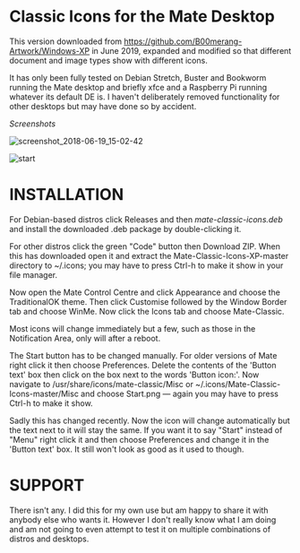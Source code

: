 # Classic Icons for the Mate Desktop
  

This version downloaded from https://github.com/B00merang-Artwork/Windows-XP in June 2019, expanded and modified so that different document and image types show with different icons.

It has only been fully tested on Debian Stretch, Buster and Bookworm running the Mate desktop and briefly xfce and a Raspberry Pi running whatever its default DE is.  I haven't deliberately removed functionality for other desktops but may have done so by accident.

*Screenshots*

![screenshot_2018-06-19_15-02-42](https://github.com/ThePillenwerfer/Windows-XP/blob/master/Misc/Screenshot%20at%202019-06-16%2015-13-04.png)

![start](https://github.com/ThePillenwerfer/Windows-XP/blob/master/Misc/menu.png)



# INSTALLATION

For Debian-based distros click Releases and then *mate-classic-icons.deb* and install the downloaded .deb package by double-clicking it.

For other distros click the green "Code" button then Download ZIP.  When this has downloaded open it and extract the Mate-Classic-Icons-XP-master directory to ~/.icons; you may have to press Ctrl-h to make it show in your file manager.

Now open the Mate Control Centre and click Appearance and choose the TraditionalOK theme.  Then click Customise followed by the Window Border tab and choose WinMe.  Now click the Icons tab and choose Mate-Classic.

Most icons will change immediately but a few, such as those in the Notification Area, only will after a reboot.

The Start button has to be changed manually.  For older versions of Mate right click it then choose Preferences.  Delete the contents of the 'Button text' box then click on the box next to the words 'Button icon:'.  Now navigate to /usr/share/icons/mate-classic/Misc or ~/.icons/Mate-Classic-Icons-master/Misc and choose Start.png — again you may have to press Ctrl-h to make it show.

Sadly this has changed recently.  Now the icon will change automatically but the text next to it will stay the same.  If you want it to say "Start" instead of "Menu" right click it and then choose Preferences and change it in the 'Button text' box.  It still won't look as good as it used to though.


# SUPPORT

There isn't any.  I did this for my own use but am happy to share it with anybody else who wants it.  However I don't really know what I am doing and am not going to even attempt to test it on multiple combinations of distros and desktops.

